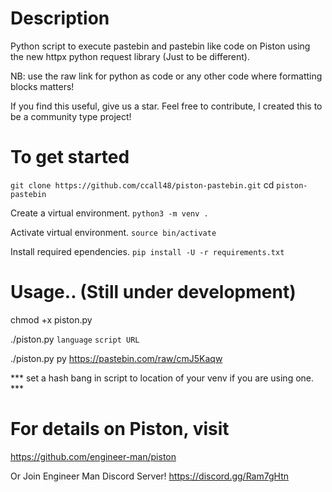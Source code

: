 # Description
Python script to execute pastebin and pastebin like code on Piston using 
the new httpx python request library (Just to be different).

NB: use the raw link for python as code or any other code where formatting blocks matters!

If you find this useful, give us a star. Feel free to contribute, I created this to be
a community type project! 

# To get started
`git clone https://github.com/ccall48/piston-pastebin.git`
cd `piston-pastebin`

Create a virtual environment.
`python3 -m venv .`

Activate virtual environment.
`source bin/activate`

Install required ependencies.
`pip install -U -r requirements.txt`

# Usage.. (Still under development)
chmod +x piston.py

./piston.py `language` `script URL`

./piston.py py https://pastebin.com/raw/cmJ5Kaqw

*** set a hash bang in script to location of your venv if you are using one. ***

# For details on Piston, visit
https://github.com/engineer-man/piston

Or Join Engineer Man Discord Server!
https://discord.gg/Ram7gHtn
